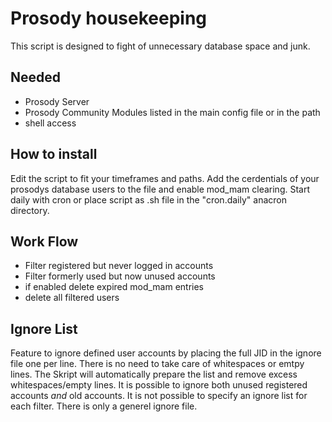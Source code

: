 # Prosody housekeeping

This script is designed to fight of unnecessary database space and junk.

## Needed
- Prosody Server
- Prosody Community Modules listed in the main config file or in the path
- shell access

## How to install
Edit the script to fit your timeframes and paths. Add the cerdentials of your prosodys database users to the file and enable mod_mam clearing.
Start daily with cron or place script as .sh file in the "cron.daily" anacron directory.

## Work Flow
- Filter registered but never logged in accounts
- Filter formerly used but now unused accounts
- if enabled delete expired mod_mam entries
- delete all filtered users

## Ignore List
Feature to ignore defined user accounts by placing the full JID in the ignore file one per line. There is no need to take care of whitespaces or emtpy lines. The Skript will automatically prepare the list and remove excess whitespaces/empty lines.
It is possible to ignore both unused registered accounts *and* old accounts. It is not possible to specify an ignore list for each filter. There is only a generel ignore file.
